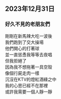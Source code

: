 ## 2023年12月31日
### 好久不見的老朋友們

剛剛在新馬辣大吃一波後  
我們跑到了交大操場  
他們開心的打著球  
並一直慫恿我等等去夜唱  
但我拒絕了  
因為我不想拖著一具空殼  
像個行屍走肉一樣  
沉沒在KTV的燈紅酒綠之中  
我的心思已經不在那裡  
或許我需要一個人靜一靜  
